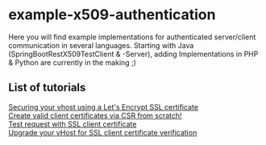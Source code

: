 # example-x509-authentication
Here you will find example implementations for authenticated server/client communication in several languages. 
Starting with Java (SpringBootRestX509TestClient & -Server), adding Implementations in PHP & Python are currently in the making ;) 

## List of tutorials
[Securing your vhost using a Let's Encrypt SSL certificate](https://github.com/excell-mobility/example-x509-authentication/blob/master/get-free-ssl-certificate-via-lets-encrypt.md)  
[Create valid client certificates via CSR from scratch!](https://github.com/excell-mobility/example-x509-authentication/blob/master/create-csr-and-signed-certificate-files.md)  
[Test request with SSL client certificate](https://github.com/excell-mobility/example-x509-authentication/blob/master/test-request-with-ssl-client-certificate.md)  
[Upgrade your vHost for SSL client certificate verification](https://github.com/excell-mobility/example-x509-authentication/blob/master/upgrade-vhost-for-ssl-client-certificate-verification.md)

